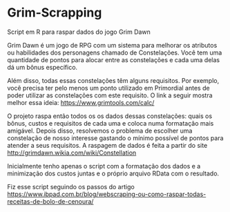 # Grim-Scrapping
Script em R para raspar dados do jogo Grim Dawn

Grim Dawn é um jogo de RPG com um sistema para melhorar os atributos ou habilidades dos personagens chamado de Constelações. Você tem uma quantidade de pontos para alocar entre as constelações e cada uma delas dá um bônus específico. 

Além disso, todas essas constelações têm alguns requisitos. Por exemplo, você precisa ter pelo menos um ponto utilizado em Primordial antes de poder utilizar as constelações com este requisito. O link a seguir mostra melhor essa ideia: https://www.grimtools.com/calc/

O projeto raspa então todos os os dados dessas constelações: quais os bônus, custos e requisitos de cada uma e coloca numa formatação mais amigável. Depois disso, resolvemos o problema de escolher uma constelação de nosso interesse gastando o mínimo possível de pontos para atender a seus requisitos. A raspagem de dados é feita a partir do site http://grimdawn.wikia.com/wiki/Constellation



Inicialmente tenho apenas o script com a formatação dos dados e a minimização dos custos juntas e o próprio arquivo RData com o resultado.

Fiz esse script seguindo os passos do artigo https://www.ibpad.com.br/blog/webscraping-ou-como-raspar-todas-receitas-de-bolo-de-cenoura/
